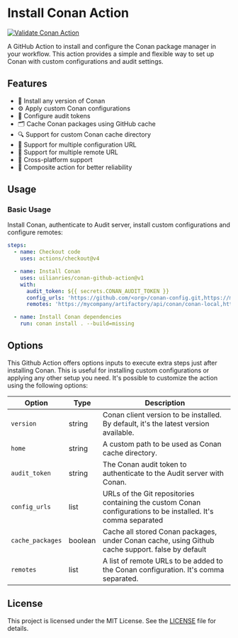 # Install Conan Action

[![Validate Conan Action](https://github.com/uilianries/conan-github-action/actions/workflows/ci.yml/badge.svg?branch=master)](https://github.com/uilianries/conan-github-action/actions/workflows/ci.yml)


A GitHub Action to install and configure the Conan package manager in your workflow.
This action provides a simple and flexible way to set up Conan with custom configurations and audit settings.

## Features

- 🚀 Install any version of Conan
- ⚙️ Apply custom Conan configurations
- 🔐 Configure audit tokens
- 🗂️ Cache Conan packages using GitHub cache
- 🔍 Support for custom Conan cache directory
- 🔗 Support for multiple configuration URL
- 🧩 Support for multiple remote URL
- 💪 Cross-platform support
- 🔄 Composite action for better reliability

## Usage

### Basic Usage

Install Conan, authenticate to Audit server, install custom configurations and configure remotes:

```yaml
steps:
  - name: Checkout code
    uses: actions/checkout@v4

  - name: Install Conan
    uses: uilianries/conan-github-action@v1
    with:
      audit_token: ${{ secrets.CONAN_AUDIT_TOKEN }}
      config_urls: 'https://github.com/<org>/conan-config.git,https://myrepo.com/conan-config.git'
      remotes: 'https://mycompany/artifactory/api/conan/conan-local,https://worldwide.org/artifactory/api/conan/conan-remote'

  - name: Install Conan dependencies
    run: conan install . --build=missing
```

## Options

This Github Action offers options inputs to execute extra steps just after installing Conan.
This is useful for installing custom configurations or applying any other setup you need.
It's possible to customize the action using the following options:

| Option           | Type    | Description                                                                                                    |
|------------------|---------|----------------------------------------------------------------------------------------------------------------|
| `version`        | string  | Conan client version to be installed. By default, it's the latest version available.                           |
| `home`           | string  | A custom path to be used as Conan cache directory.                                                             |
| `audit_token`    | string  | The Conan audit token to authenticate to the Audit server with Conan.                                          |
| `config_urls`    | list    | URLs of the Git repositories containing the custom Conan configurations to be installed. It's comma separated  |
| `cache_packages` | boolean | Cache all stored Conan packages, under Conan cache, using Github cache support. false by default               |
| `remotes`        | list    | A list of remote URLs to be added to the Conan configuration. It's comma separated.                            |


## License

This project is licensed under the MIT License. See the [LICENSE](LICENSE.md) file for details.

